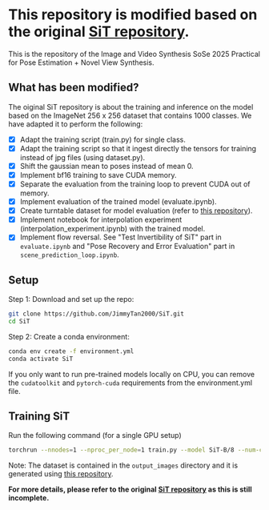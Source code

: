 # This repository is modified based on the original [SiT repository](https://github.com/willisma/SiT). 
This is the repository of the Image and Video Synthesis SoSe 2025 Practical for Pose Estimation + Novel View Synthesis. 

## What has been modified? 
The oiginal SiT repository is about the training and inference on the model based on the ImageNet 256 x 256 dataset that contains 1000 classes. We have adapted it to perform the following:

- [x] Adapt the training script (train.py) for single class.  
- [x] Adapt the training script so that it ingest directly the tensors for training instead of jpg files (using dataset.py). 
- [x] Shift the gaussian mean to poses instead of mean 0. 
- [x] Implement bf16 training to save CUDA memory. 
- [x] Separate the evaluation from the training loop to prevent CUDA out of memory. 
- [x] Implement evaluation of the trained model (evaluate.ipynb). 
- [x] Create turntable dataset for model evaluation (refer to [this repository](https://github.com/willisma/SiT)). 
- [x] Implement notebook for interpolation experiment (interpolation_experiment.ipynb) with the trained model. 
- [x] Implement flow reversal. See "Test Invertibility of SiT" part in `evaluate.ipynb` and "Pose Recovery and Error Evaluation" part in `scene_prediction_loop.ipynb`.

## Setup
Step 1: Download and set up the repo:
```bash 
git clone https://github.com/JimmyTan2000/SiT.git
cd SiT
```
Step 2: Create a conda environment:
```bash
conda env create -f environment.yml
conda activate SiT
```
If you only want to run pre-trained models locally on CPU, you can remove the `cudatoolkit` and `pytorch-cuda` requirements from the environment.yml file.

## Training SiT

Run the following command (for a single GPU setup)
```bash 
torchrun --nnodes=1 --nproc_per_node=1 train.py --model SiT-B/8 --num-classes 1 --epochs 300 --global-batch-size 150 --num-workers 0 --ckpt-every 4000 --cfg-scale 1.0 --image-size 128
```
Note: The dataset is contained in the `output_images` directory and it is generated using [this repository](https://github.com/JimmyTan2000/nerf-image-generation).

**For more details, please refer to the original [SiT repository](https://github.com/willisma/SiT) as this is still incomplete.** 